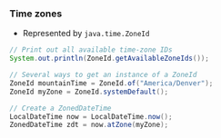 ### Time zones

* Represented by `java.time.ZoneId`

```java
// Print out all available time-zone IDs
System.out.println(ZoneId.getAvailableZoneIds());

// Several ways to get an instance of a ZoneId
ZoneId mountainTime = ZoneId.of("America/Denver");
ZoneId myZone = ZoneId.systemDefault();

// Create a ZonedDateTime
LocalDateTime now = LocalDateTime.now();
ZonedDateTime zdt = now.atZone(myZone);
```